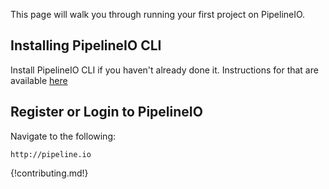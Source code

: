 This page will walk you through running your first project on PipelineIO.

## Installing PipelineIO CLI 

Install PipelineIO CLI if you haven't already done it. Instructions for that are available [here](install.md)

## Register or Login to PipelineIO
Navigate to the following:
```
http://pipeline.io
```

{!contributing.md!}
